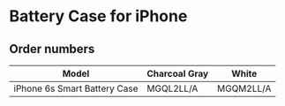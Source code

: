 # Battery Case for iPhone

## Order numbers

| Model | Charcoal Gray | White |
|-------|-----|-----|
| iPhone 6s Smart Battery Case | MGQL2LL/A | MGQM2LL/A |

